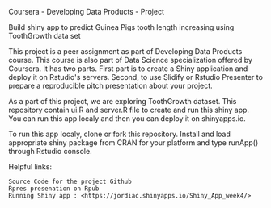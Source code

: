 Coursera - Developing Data Products - Project

Build shiny app to predict Guinea Pigs tooth length increasing using ToothGrowth data set

This project is a peer assignment as part of Developing Data Products course. This course is also part of Data Science specialization offered by Coursera. It has two parts. First part is to create a Shiny application and deploy it on Rstudio's servers. Second, to use Slidify or Rstudio Presenter to prepare a reproducible pitch presentation about your project.

As a part of this project, we are exploring ToothGrowth dataset. This repository contain ui.R and server.R file to create and run this shiny app. You can run this app localy and then you can deploy it on shinyapps.io.

To run this app localy, clone or fork this repository. Install and load appropriate shiny package from CRAN for your platform and type runApp() through Rstudio console.

Helpful links:

    Source Code for the project Github
    Rpres presenation on Rpub
    Running Shiny app : <https://jordiac.shinyapps.io/Shiny_App_week4/>

